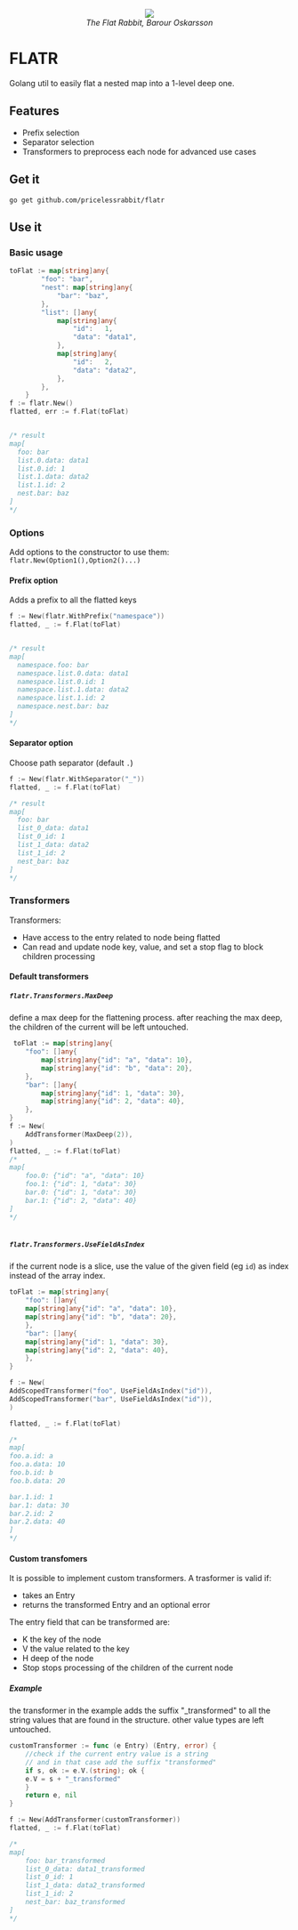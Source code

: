<p align="center">
  <img src="https://user-images.githubusercontent.com/22039194/224507070-5e534128-a350-421a-8cb8-3bef2ecce729.png" /><br>
  <i>The Flat Rabbit,  Barour Oskarsson</i>
</p>

# FLATR

Golang util to easily flat a nested map into a 1-level deep one.

## Features

- Prefix selection
- Separator selection
- Transformers to preprocess each node for advanced use cases

## Get it

`go get github.com/pricelessrabbit/flatr`

## Use it

### Basic usage

```go
toFlat := map[string]any{
		"foo": "bar",
		"nest": map[string]any{
			"bar": "baz",
		},
		"list": []any{
			map[string]any{
				"id":   1,
				"data": "data1",
			},
			map[string]any{
				"id":   2,
				"data": "data2",
			},
		},
	}
f := flatr.New()
flatted, err := f.Flat(toFlat)


/* result
map[
  foo: bar 
  list.0.data: data1 
  list.0.id: 1 
  list.1.data: data2 
  list.1.id: 2 
  nest.bar: baz
]
*/
```

### Options

Add options to the constructor to use them: `flatr.New(Option1(),Option2()...)`

#### Prefix option

Adds a prefix to all the flatted keys

```go
f := New(flatr.WithPrefix("namespace"))
flatted, _ := f.Flat(toFlat)


/* result
map[
  namespace.foo: bar 
  namespace.list.0.data: data1 
  namespace.list.0.id: 1 
  namespace.list.1.data: data2 
  namespace.list.1.id: 2 
  namespace.nest.bar: baz
]
*/
```


#### Separator option

Choose path separator (default `.`)


```go
f := New(flatr.WithSeparator("_"))
flatted, _ := f.Flat(toFlat)

/* result
map[
  foo: bar
  list_0_data: data1
  list_0_id: 1
  list_1_data: data2
  list_1_id: 2
  nest_bar: baz
]
*/
```

### Transformers

Transformers:
- Have access to the entry related to node being flatted
- Can read and update node key, value, and set a stop flag  to block children processing

#### Default transformers

##### `flatr.Transformers.MaxDeep` 
define a max deep for the flattening process.
after reaching the max deep, the children of the current will be left untouched.

```go
 toFlat := map[string]any{
    "foo": []any{
        map[string]any{"id": "a", "data": 10},
        map[string]any{"id": "b", "data": 20},
    },
    "bar": []any{
        map[string]any{"id": 1, "data": 30},
        map[string]any{"id": 2, "data": 40},
    },
}
f := New(
    AddTransformer(MaxDeep(2)),
)
flatted, _ := f.Flat(toFlat)
/*
map[
	foo.0: {"id": "a", "data": 10}
	foo.1: {"id": 1, "data": 30}
	bar.0: {"id": 1, "data": 30}
    bar.1: {"id": 2, "data": 40}
]
*/
	
```

##### `flatr.Transformers.UseFieldAsIndex` 
if the current node is a slice, use the value of the given field (eg `id`) as index instead
of the array index.

```go
toFlat := map[string]any{
    "foo": []any{
    map[string]any{"id": "a", "data": 10},
    map[string]any{"id": "b", "data": 20},
    },
    "bar": []any{
    map[string]any{"id": 1, "data": 30},
    map[string]any{"id": 2, "data": 40},
    },
}

f := New(
AddScopedTransformer("foo", UseFieldAsIndex("id")),
AddScopedTransformer("bar", UseFieldAsIndex("id")),
)

flatted, _ := f.Flat(toFlat)

/*
map[
foo.a.id: a
foo.a.data: 10
foo.b.id: b 
foo.b.data: 20

bar.1.id: 1
bar.1: data: 30
bar.2.id: 2
bar.2.data: 40
]
*/

```

#### Custom transfomers 
It is possible to implement custom transformers. A trasformer is valid if: 
- takes an Entry
- returns the transformed Entry and an optional error

The entry field that can be transformed are:
- K    the key of the node
- V    the value related to the key 
- H    deep of the node
- Stop stops processing of the children of the current node

##### Example
the transformer in the example adds the suffix "_transformed" to all the string values
that are found in the structure. other value types are left untouched.

```go
customTransformer := func (e Entry) (Entry, error) {
    //check if the current entry value is a string
    // and in that case add the suffix "transformed"
    if s, ok := e.V.(string); ok {
    e.V = s + "_transformed"
    }
    return e, nil
}

f := New(AddTransformer(customTransformer))
flatted, _ := f.Flat(toFlat)

/*
map[
	foo: bar_transformed
	list_0_data: data1_transformed
	list_0_id: 1
	list_1_data: data2_transformed
	list_1_id: 2
	nest_bar: baz_transformed
]
*/

```